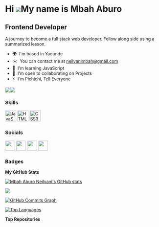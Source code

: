 Hi ![](https://user-images.githubusercontent.com/18350557/176309783-0785949b-9127-417c-8b55-ab5a4333674e.gif)My name is Mbah Aburo
==================================================================================================================================

Frontend Developer
------------------

A journey to become a full stack web developer. Follow along side using a summarized lesson.

* 🌍  I'm based in Yaounde
* ✉️  You can contact me at [neilvanimbah@gmail.com](mailto:neilvanimbah@gmail.com)
* 🧠  I'm learning JavaScript
* 🤝  I'm open to collaborating on Projects
* ⚡  I\`m Pichichi, Tell Everyone

<a href="https://www.github.com/Mbah Aburo Neilvani" target="_blank" rel="noreferrer"><img
src="https://img.shields.io/github/followers/Mbah Aburo Neilvani?logo=github&style=for-the-badge&color=0891b2&labelColor=1c1917" /></a><a href="https://www.twitter.com/Mbah Aburo" target="_blank" rel="noreferrer"><img
src="https://img.shields.io/twitter/follow/Mbah Aburo?logo=twitter&style=for-the-badge&color=0891b2&labelColor=1c1917"
/></a>

### Skills


<p align="left">
<a href="https://developer.mozilla.org/en-US/docs/Web/JavaScript" target="_blank" rel="noreferrer"><img src="https://raw.githubusercontent.com/danielcranney/readme-generator/main/public/icons/skills/javascript-colored.svg" width="36" height="36" alt="JavaScript" /></a>
<a href="https://developer.mozilla.org/en-US/docs/Glossary/HTML5" target="_blank" rel="noreferrer"><img src="https://raw.githubusercontent.com/danielcranney/readme-generator/main/public/icons/skills/html5-colored.svg" width="36" height="36" alt="HTML5" /></a>
<a href="https://www.w3.org/TR/CSS/#css" target="_blank" rel="noreferrer"><img src="https://raw.githubusercontent.com/danielcranney/readme-generator/main/public/icons/skills/css3-colored.svg" width="36" height="36" alt="CSS3" /></a>
</p>


### Socials

<p align="left"> <a href="https://discord.com/users/Mbah #4690" target="_blank" rel="noreferrer"><img src="https://raw.githubusercontent.com/danielcranney/readme-generator/main/public/icons/socials/discord.svg" width="32" height="32" /></a> <a href="https://www.github.com/Mbah Aburo Neilvani" target="_blank" rel="noreferrer"><img src="https://raw.githubusercontent.com/danielcranney/readme-generator/main/public/icons/socials/github.svg" width="32" height="32" /></a> <a href="http://www.instagram.com/Mbah Aburo" target="_blank" rel="noreferrer"><img src="https://raw.githubusercontent.com/danielcranney/readme-generator/main/public/icons/socials/instagram.svg" width="32" height="32" /></a> <a href="https://www.twitter.com/Mbah Aburo" target="_blank" rel="noreferrer"><img src="https://raw.githubusercontent.com/danielcranney/readme-generator/main/public/icons/socials/twitter.svg" width="32" height="32" /></a></p>

### Badges

<b>My GitHub Stats</b>

<a href="http://www.github.com/Mbah Aburo Neilvani"><img src="https://github-readme-stats.vercel.app/api?username=Mbah Aburo Neilvani&show_icons=true&hide=&count_private=true&title_color=0891b2&text_color=ffffff&icon_color=0891b2&bg_color=1c1917&hide_border=true&show_icons=true" alt="Mbah Aburo Neilvani's GitHub stats" /></a>

<a href="http://www.github.com/Mbah Aburo Neilvani"><img src="https://github-readme-streak-stats.herokuapp.com/?user=Mbah Aburo Neilvani&stroke=ffffff&background=1c1917&ring=0891b2&fire=0891b2&currStreakNum=ffffff&currStreakLabel=0891b2&sideNums=ffffff&sideLabels=ffffff&dates=ffffff&hide_border=true" /></a>

<a href="http://www.github.com/Mbah Aburo Neilvani"><img src="https://github-readme-activity-graph.cyclic.app/graph?username=Mbah Aburo Neilvani&bg_color=1c1917&color=ffffff&line=0891b2&point=ffffff&area_color=1c1917&area=true&hide_border=true&custom_title=GitHub%20Commits%20Graph" alt="GitHub Commits Graph" /></a>

<a href="https://github.com/Mbah Aburo Neilvani" align="left"><img src="https://github-readme-stats.vercel.app/api/top-langs/?username=Mbah Aburo Neilvani&langs_count=10&title_color=0891b2&text_color=ffffff&icon_color=0891b2&bg_color=1c1917&hide_border=true&locale=en&custom_title=Top%20%Languages" alt="Top Languages" /></a>

<b>Top Repositories</b>

<div width="100%" align="center"></div><br /><br /><br /><br /><br /><br /><br />

